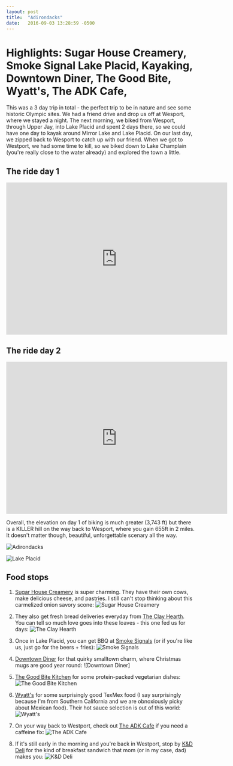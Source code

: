 ```yaml
---
layout: post
title:  "Adirondacks"
date:   2016-09-03 13:28:59 -0500
---
```

# Highlights: Sugar House Creamery, Smoke Signal Lake Placid, Kayaking, Downtown Diner, The Good Bite, Wyatt's, The ADK Cafe, 

This was a 3 day trip in total - the perfect trip to be in nature and see some historic Olympic sites. We had a friend drive and drop us off at Wesport, where we stayed a night. The next morning, we biked from Wesport, through Upper Jay, into Lake Placid and spent 2 days there, so we could have one day to kayak around Mirror Lake and Lake Placid. On our last day, we zipped back to Wesport to catch up with our friend. When we got to Westport, we had some time to kill, so we biked down to Lake Champlain (you're really close to the water already) and explored the town a little. 

## The ride day 1

<iframe height='405' width='590' frameborder='0' allowtransparency='true' scrolling='no' src='https://www.strava.com/activities/699314556/embed/35cbc2ae5408ab99f950bd084e17316eda9b4c9b'></iframe>

## The ride day 2

<iframe height='405' width='590' frameborder='0' allowtransparency='true' scrolling='no' src='https://www.strava.com/activities/701782583/embed/fbb8d2d0c7988ccf1655bda0f83f32b5e47b4090'></iframe>

Overall, the elevation on day 1 of biking is much greater (3,743 ft) but there is a KILLER hill on the way back to Wesport, where you gain 655ft in 2 miles. It doesn't matter though, beautiful, unforgettable scenary all the way.

![Adirondacks](https://scontent-iad3-1.xx.fbcdn.net/v/t1.0-9/14202730_10105675732278823_7772425033470548467_n.jpg?oh=d9c20f5dbe7475b93d5d5ab3d43c6413&oe=588F3F2C)

![Lake Placid](https://scontent-iad3-1.xx.fbcdn.net/v/t1.0-9/14237737_10105675658776123_5446104537285091934_n.jpg?oh=52ac88d97832a6dfd284b016387a42e5&oe=588E565B)

## Food stops

1. <a href="http://www.sugarhousecreamery.com" target="_blank">Sugar House Creamery</a> is super charming. They have their own cows, make delicious cheese, and pastries. I still can't stop thinking about this carmelized onion savory scone:
![Sugar House Creamery](https://scontent-iad3-1.xx.fbcdn.net/v/t1.0-9/14202763_10105675658172333_439489603737557291_n.jpg?oh=a4560e60f161cd13c1a2caab375d45a4&oe=58894A14)

2. They also get fresh bread deliveries everyday from <a href="http://www.theclayhearth.com/frozen-pizza-and-bread-drop-offs/" target="_blank">The Clay Hearth</a>. You can tell so much love goes into these loaves - this one fed us for days: 
![The Clay Hearth](https://scontent-iad3-1.xx.fbcdn.net/v/t1.0-9/14265014_10105675658197283_4615276289352769152_n.jpg?oh=f054180bc0875514da2dff748f97aca6&oe=5892BFF0)

3. Once in Lake Placid, you can get BBQ at <a href="http://www.smokesignalsq.com/" target="_blank">Smoke Signals</a> (or if you're like us, just go for the beers + fries): ![Smoke Signals](https://scontent-iad3-1.xx.fbcdn.net/v/t1.0-9/14202752_10105675658651373_1605776474115502907_n.jpg?oh=1daa18b77b862e2a9fb42e6c7cd84d02&oe=5898FA88)

4. <a href="https://www.tripadvisor.com/Restaurant_Review-g48023-d399400-Reviews-Downtown_Diner-Lake_Placid_New_York.html" target="_blank">Downtown Diner</a> for that quirky smalltown charm, where Christmas mugs are good year round: ![Downtown Diner]

5. <a href="https://www.yelp.com/biz/the-good-bite-kitchen-lake-placid" target="_blank">The Good Bite Kitchen</a> for some protein-packed vegetarian dishes: ![The Good Bite Kitchen](https://scontent-iad3-1.xx.fbcdn.net/v/t1.0-9/14264847_10105675658786103_4814844727353515192_n.jpg?oh=19bf0f1602b9fa225f0c5d108ad5597a&oe=5894F8BC)

6. <a href="https://www.yelp.com/biz/wyatts-lake-placid" target="_blank">Wyatt's</a> for some surprisingly good TexMex food (I say surprisingly because I'm from Southern California and we are obnoxiously picky about Mexican food). Their hot sauce selection is out of this world: ![Wyatt's](https://scontent-iad3-1.xx.fbcdn.net/v/t1.0-9/14212113_10105675658900873_5415697131842154929_n.jpg?oh=5c074c84fd8b498b77ca173310e74fbf&oe=58A967E8)

7. On your way back to Westport, check out <a href="https://www.yelp.com/biz/the-adk-cafe-keene" target="_blank">The ADK Cafe</a> if you need a caffeine fix: ![The ADK Cafe](https://scontent-iad3-1.xx.fbcdn.net/v/t1.0-9/14237512_10105675659120433_3980668138815829493_n.jpg?oh=819755ca401cda5ecfb5bc75fccb696a&oe=58AAF403)

8. If it's still early in the morning and you're back in Westport, stop by <a href="https://www.yelp.com/biz/k-and-d-deli-westport-2" taregt="_blank">K&D Deli</a> for the kind of breakfast sandwich that mom (or in my case, dad) makes you: ![K&D Deli](https://scontent-iad3-1.xx.fbcdn.net/v/t1.0-9/14291701_10105675659384903_3817454832185758984_n.jpg?oh=638d28f6c578167ce22a50d341b832c7&oe=588A8531)
